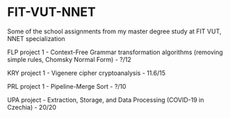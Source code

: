 # FIT-VUT-NNET
Some of the school assignments from my master degree study at FIT VUT, NNET specialization

FLP project 1 - Context-Free Grammar transformation algorithms (removing simple rules, Chomsky Normal Form) - ?/12

KRY project 1 - Vigenere cipher cryptoanalysis - 11.6/15

PRL project 1 - Pipeline-Merge Sort - ?/10

UPA project - Extraction, Storage, and Data Processing (COVID-19 in Czechia) - 20/20
